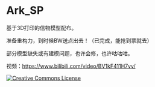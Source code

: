 # Ark_SP
基于3D打印的信物模型配布。

准备重构力，到时候BW送点出去！（已完成，能抢到票就去）

部分模型缺失或有建模问题，也许会修，也许咕咕咕。

视频：https://www.bilibili.com/video/BV1kF411H7vv/

<a rel="license" href="http://creativecommons.org/licenses/by-nc-sa/4.0/"><img alt="Creative Commons License" style="border-width:0" src="https://i.creativecommons.org/l/by-nc-sa/4.0/88x31.png" /></a><br />
